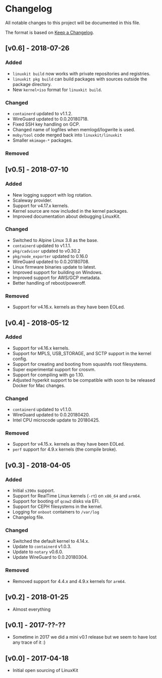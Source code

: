 # Changelog
All notable changes to this project will be documented in this file.

The format is based on [Keep a Changelog](http://keepachangelog.com/en/1.0.0/).

## [v0.6] - 2018-07-26
### Added
- `linuxkit build` now works with private repositories and registries.
- `linuxkit pkg build` can build packages with sources outside the package directory.
- New `kernel+iso` format for `linuxkit build`.

### Changed
- `containerd` updated to v1.1.2.
- WireGuard updated to 0.0.20180718.
- Fixed SSH key handling on GCP.
- Changed name of logfiles when memlogd/logwrite is used.
- `moby/tool` code merged back into `linuxkit/linuxkit`
- Smaller `mkimage-*` packages.

### Removed



## [v0.5] - 2018-07-10
### Added
- New logging support with log rotation.
- Scaleway provider.
- Support for v4.17.x kernels.
- Kernel source are now included in the kernel packages.
- Improved documentation about debugging LinuxKit.

### Changed
- Switched to Alpine Linux 3.8 as the base.
- `containerd` updated to v1.1.1.
- `pkg/cadvisor` updated to v0.30.2
- `pkg/node_exporter` updated to 0.16.0
- WireGuard updated to 0.0.20180708.
- Linux firmware binaries update to latest.
- Improved support for building on Windows.
- Improved support for AWS/GCP metadata.
- Better handling of reboot/poweroff.

### Removed
- Support for v4.16.x. kernels as they have been EOLed.


## [v0.4] - 2018-05-12
### Added
- Support for v4.16.x kernels.
- Support for MPLS, USB_STORAGE, and SCTP support in the kernel config.
- Support for creating and booting from squashfs root filesystems.
- Super experimental support for crosvm.
- Support for compiling with go 1.10.
- Adjusted hyperkit support to be compatible with soon to be released Docker for Mac changes.

### Changed
- `containerd` updated to v1.1.0.
- WireGuard updated to 0.0.20180420.
- Intel CPU microcode update to 20180425.

### Removed
- Support for v4.15.x. kernels as they have been EOLed.
- `perf` support for 4.9.x kernels (the compile broke).


## [v0.3] - 2018-04-05
### Added
- Initial `s390x` support.
- Support for RealTime Linux kernels (`-rt`) on `x86_64` and `arm64`.
- Support for booting of `qcow2` disks via EFI.
- Support for CEPH filesystems in the kernel.
- Logging for `onboot` containers to `/var/log`
- Changelog file.

### Changed
- Switched the default kernel to 4.14.x.
- Update to `containerd` v1.0.3.
- Update to `notary` v0.6.0.
- Update WireGuard to 0.0.20180304.

### Removed
- Removed support for 4.4.x and 4.9.x kernels for `arm64`.


## [v0.2] - 2018-01-25
- Almost everything


## [v0.1] - 2017-??-??
- Sometime in 2017 we did a mini v0.1 release but we seem to have lost any trace of it :)


## [v0.0] - 2017-04-18
- Initial open sourcing of LinuxKit
